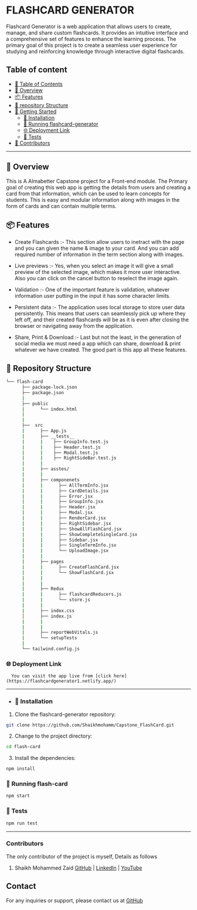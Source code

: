 
# FLASHCARD GENERATOR

Flashcard Generator is a web application that allows users to create, manage, and share custom flashcards. It provides an intuitive interface and a comprehensive set of features to enhance the learning process. The primary goal of this project is to create a seamless user experience for studying and reinforcing knowledge through interactive digital flashcards.


## Table of content
- [📖 Table of Contents](#📖-table-of-contents)
- [📍 Overview](#📍-overview)
- [📦 Features](#📦-features)
- [📂 repository Structure](#📂-repository-structure)
- [🚀 Getting Started](#🚀-getting-started)
  - [🔧 Installation](#🔧-installation)
  - [🤖 Running flashcard-generator](#🤖-running-flashcard-generator)
  - [🌐 Deployment Link](#🌐-deployment-link)
  - [🧪 Tests](#🧪-tests)
- [🤝 Contributors](#🤝-Contributors)

---

## 📍 Overview
This is A Almabetter Capstone project for a Front-end module. The Primary goal of creating this web app is getting the details from users and creating a card from that information, which can be used to learn concepts for students. This is easy and modular information along with images in the form of cards and can contain multiple terms.


## 📦 Features

- Create Flashcards :- 
    This section allow users to inetract with the page and you can given the name & image to your card. And you can add required number of information in the term section along with images.

- Live previews :-
    Yes, when you select an image it will give a small preview of the selected image, which makes it more user interactive. Also you can click on the cancel button to reselect the image again. 

- Validation :-
    One of the important feature is validation, whatever information user putting in the input it has some character limits.

- Persistent data :-
    The application uses local storage to store user data persistently. This means that users can seamlessly pick up where they left off, and their created flashcards will be as it is even after closing the browser or navigating away from the application.
    
- Share, Print & Download :-
    Last but not the least, in the generation of social media we must need a app which can share, download & print whatever we have created. The good part is this app all these features.

## 📂 Repository Structure

```sh
└── flash-card
      ├── package-lock.json
      ├── package.json
      |
      ├── public
      |      └── index.html
      |
      |
      ├──  src
      |      ├── App.js
      |      ├── __tests__
      |      |    ├── GroupInfo.test.js
      |      |    ├── Header.test.js
      |      |    ├── Modal.test.js
      |      |    ├── RightSideBar.test.js
      |      |
      |      ├── asstes/
      |      |
      |      ├── componenets
      |      |      ├── AllTermInfo.jsx
      |      |      ├── CardDetails.jsx
      |      |      ├── Error.jsx
      |      |      ├── GroupInfo.jsx
      |      |      ├── Header.jsx
      |      |      ├── Modal.jsx
      |      |      ├── RenderCard.jsx
      |      |      ├── RightSidebar.jsx
      |      |      ├── ShowAllFlashCard.jsx
      |      |      ├── ShowCompleteSingleCard.jsx
      |      |      ├── Sidebar.jsx
      |      |      ├── SingleTermInfo.jsx
      |      |      └── UploadImage.jsx
      |      |
      |      ├── pages
      |      |      ├── CreateFlashCard.jsx
      |      |      └── ShowFlashCard.jsx
      |      |
      |      |
      |      ├── Redux
      |      |      ├── flashcardReducers.js
      |      |      └── store.js
      |      |
      |      ├── index.css
      │      ├── index.js
      |      | 
      |      |
      |      ├── reportWebVitals.js
      |      └── setupTests
      |
      └── tailwind.config.js
```

### 🌐 Deployment Link
      You can visit the app live from [click here](https://flashcardgenerator1.netlify.app/)

---

- ### 🔧 Installation
1. Clone the flashcard-generator repository:

```sh
git clone https://github.com/Shaikhmohamm/Capstone_FlashCard.git
```

2. Change to the project directory:

```sh
cd flash-card
```

3. Install the dependencies:

```sh
npm install
```

### 🤖 Running flash-card

```sh
npm start
```

### 🧪 Tests

```sh
npm run test
```

---

### Contributors
The only contributor of the project is myself, Details as follows
1. Shaikh Mohammed Zaid
[GitHub](https://github.com/Shaikhmohamm) |
[LinkedIn](https://www.linkedin.com/in/zaid-shaikh-37b1b6171/) |
[YouTube]()



## Contact

For any inquiries or support, please contact us at [GitHub](https://github.com/Shaikhmohamm)